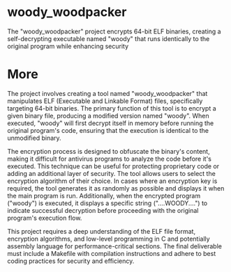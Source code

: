 # woody_woodpacker
The "woody_woodpacker" project encrypts 64-bit ELF binaries, creating a self-decrypting executable named "woody" that runs identically to the original program while enhancing security

# More
The project involves creating a tool named "woody_woodpacker" that manipulates ELF (Executable and Linkable Format) files, specifically targeting 64-bit binaries. The primary function of this tool is to encrypt a given binary file, producing a modified version named "woody". When executed, "woody" will first decrypt itself in memory before running the original program's code, ensuring that the execution is identical to the unmodified binary.

The encryption process is designed to obfuscate the binary's content, making it difficult for antivirus programs to analyze the code before it's executed. This technique can be useful for protecting proprietary code or adding an additional layer of security. The tool allows users to select the encryption algorithm of their choice. In cases where an encryption key is required, the tool generates it as randomly as possible and displays it when the main program is run. Additionally, when the encrypted program ("woody") is executed, it displays a specific string ("....WOODY....") to indicate successful decryption before proceeding with the original program's execution flow.

This project requires a deep understanding of the ELF file format, encryption algorithms, and low-level programming in C and potentially assembly language for performance-critical sections. The final deliverable must include a Makefile with compilation instructions and adhere to best coding practices for security and efficiency.
